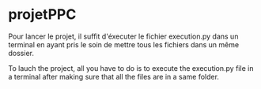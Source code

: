 # projetPPC 

Pour lancer le projet, il suffit d'éxecuter le fichier execution.py dans un terminal en ayant pris le soin de mettre tous les fichiers dans un même dossier.

To lauch the project, all you have to do is to execute the execution.py file in a terminal after making sure that all the files are in a same folder.
